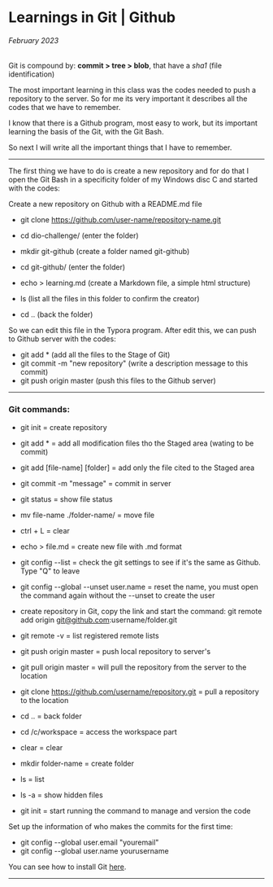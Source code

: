 # Learnings in Git | Github

###### *February 2023*

Git is compound by: **commit > tree > blob**, that have a *sha1* (file identification)

The most important learning in this class was the codes needed to push a repository to the server. So for me its very important it describes all the codes that we have to remember.

I know that there is a Github program, most easy to work, but its important learning the basis of the Git, with the Git Bash.

So next I will write all the important things that I have to remember.



----

The first thing we have to do is create a new repository and for do that I open the Git Bash in a specificity folder of my Windows disc C and started with the codes:

Create a new repository on Github with a README.md file

- git clone https://github.com/user-name/repository-name.git

- cd dio-challenge/ (enter the folder)

- mkdir git-github (create a folder named git-github)

- cd git-github/ (enter the folder)

- echo > learning.md (create a Markdown file, a simple html structure)

- ls (list all the files in this folder to confirm the creator)

- cd .. (back the folder)

So we can edit this file in the Typora program. After edit this, we can push to Github server with the codes:

- git add * (add all the files to the Stage of Git)
- git commit -m "new repository" (write a description message to this commit)
- git push origin master (push this files to the Github server)



---------



### 	Git commands:

- git init = create repository
- git add * = add all modification files tho the Staged area (wating to be commit)
- git add [file-name] [folder] = add only the file cited to the Staged area 
- git commit -m "message" = commit in server
- git status = show file status
- mv file-name ./folder-name/ = move file
- ctrl + L = clear
- echo > file.md = create new file with .md format 
- git config --list = check the git settings to see if it's the same as Github. Type "Q" to leave

- git config --global --unset user.name = reset the name, you must open the command again without the --unset to create the user
- create repository in Git, copy the link and start the command: git remote add origin git@github.com:username/folder.git
- git remote -v = list registered remote lists
- git push origin master = push local repository to server's
- git pull origin master = will pull the repository from the server to the location
- git clone https://github.com/username/repository.git = pull a repository to the location
- cd .. = back folder
- cd /c/workspace = access the workspace part
- clear = clear
- mkdir folder-name = create folder
- ls = list
- ls -a = show hidden files
- git init = start running the command to manage and version the code



Set up the information of who makes the commits for the first time:

- git config --global user.email "youremail"
- git config --global user.name yourusername

You can see how to install Git [here](https://github.com/brunadelmanto/dio-challenge/blob/main/1.%20Git-Github/Git-installation.md).

-----



